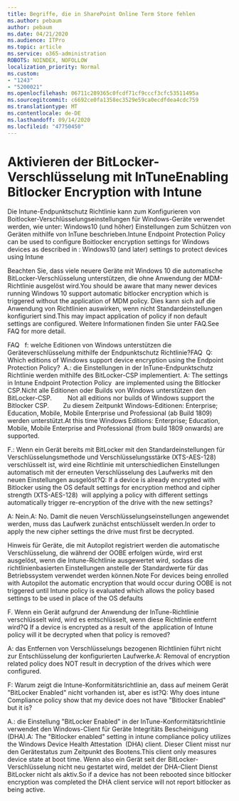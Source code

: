 ```yaml
---
title: Begriffe, die in SharePoint Online Term Store fehlen
ms.author: pebaum
author: pebaum
ms.date: 04/21/2020
ms.audience: ITPro
ms.topic: article
ms.service: o365-administration
ROBOTS: NOINDEX, NOFOLLOW
localization_priority: Normal
ms.custom:
- "1243"
- "5200021"
ms.openlocfilehash: 06711c289365c0fcdf71cf9cccf3cfc53511495a
ms.sourcegitcommit: c6692ce0fa1358ec3529e59ca0ecdfdea4cdc759
ms.translationtype: MT
ms.contentlocale: de-DE
ms.lasthandoff: 09/14/2020
ms.locfileid: "47750450"
---
```

# <a name="enabling-bitlocker-encryption-with-intune"></a><span data-ttu-id="0faac-102">Aktivieren der BitLocker-Verschlüsselung mit InTune</span><span class="sxs-lookup"><span data-stu-id="0faac-102">Enabling Bitlocker Encryption with Intune</span></span>

<span data-ttu-id="0faac-103">Die Intune-Endpunktschutz Richtlinie kann zum Konfigurieren von Boitlocker-Verschlüsselungseinstellungen für Windows-Geräte verwendet werden, wie unter: Windows10 (und höher) Einstellungen zum Schützen von Geräten mithilfe von InTune beschrieben.</span><span class="sxs-lookup"><span data-stu-id="0faac-103">Intune Endpoint Protection Policy can be used to configure Boitlocker encryption settings for Windows devices as described in : Windows10 (and later) settings to protect devices using Intune</span></span>

<span data-ttu-id="0faac-104">Beachten Sie, dass viele neuere Geräte mit Windows 10 die automatische BitLocker-Verschlüsselung unterstützen, die ohne Anwendung der MDM-Richtlinie ausgelöst wird.</span><span class="sxs-lookup"><span data-stu-id="0faac-104">You should be aware that many newer devices running Windows 10 support automatic bitlocker encryption which is triggered without the application of MDM policy.</span></span> <span data-ttu-id="0faac-105">Dies kann sich auf die Anwendung von Richtlinien auswirken, wenn nicht Standardeinstellungen konfiguriert sind.</span><span class="sxs-lookup"><span data-stu-id="0faac-105">This may impact application of policy if non default settings are configured.</span></span> <span data-ttu-id="0faac-106">Weitere Informationen finden Sie unter FAQ.</span><span class="sxs-lookup"><span data-stu-id="0faac-106">See FAQ for more detail.</span></span>


<span data-ttu-id="0faac-107">FAQ   f: welche Editionen von Windows unterstützen die Geräteverschlüsselung mithilfe der Endpunktschutz Richtlinie?</span><span class="sxs-lookup"><span data-stu-id="0faac-107">FAQ  Q: Which editions of Windows support device encryption using the Endpoint Protection Policy?</span></span>
<span data-ttu-id="0faac-108"> A.: die Einstellungen in der InTune-Endpunktschutz Richtlinie werden mithilfe des BitLocker-CSP implementiert.</span><span class="sxs-lookup"><span data-stu-id="0faac-108"> A: The settings in Intune Endpoint Protection Policy  are implemented using the Bitlocker CSP.</span></span><span data-ttu-id="0faac-109">Nicht alle Editionen oder Builds von Windows unterstützen den BitLocker-CSP. 
     </span><span class="sxs-lookup"><span data-stu-id="0faac-109">  Not all editions nor builds of Windows support the Bitlocker CSP. 
     </span></span> <span data-ttu-id="0faac-110">Zu diesem Zeitpunkt Windows-Editionen: Enterprise; Education, Mobile, Mobile Enterprise und Professional (ab Build 1809) werden unterstützt.</span><span class="sxs-lookup"><span data-stu-id="0faac-110">At this time Windows Editions: Enterprise; Education, Mobile, Mobile Enterprise and Professional (from build 1809 onwards) are supported.</span></span>




<span data-ttu-id="0faac-111">F.: Wenn ein Gerät bereits mit BitLocker mit den Standardeinstellungen für Verschlüsselungsmethode und Verschlüsselungsstärke (XTS-AES-128) verschlüsselt ist, wird eine Richtlinie mit unterschiedlichen Einstellungen automatisch mit der erneuten Verschlüsselung des Laufwerks mit den neuen Einstellungen ausgelöst?</span><span class="sxs-lookup"><span data-stu-id="0faac-111">Q: If a device is already encrypted with Bitlocker using the OS default settings for encryption method and cipher strength (XTS-AES-128)  will applying a policy with different settings automatically trigger re-encryption of the drive with the new settings?</span></span>

<span data-ttu-id="0faac-112">A: Nein.</span><span class="sxs-lookup"><span data-stu-id="0faac-112">A: No.</span></span> <span data-ttu-id="0faac-113">Damit die neuen Verschlüsselungseinstellungen angewendet werden, muss das Laufwerk zunächst entschlüsselt werden.</span><span class="sxs-lookup"><span data-stu-id="0faac-113">In order to apply the new cipher settings the drive must first be decrypted.</span></span>

<span data-ttu-id="0faac-114">Hinweis für Geräte, die mit Autopilot registriert werden die automatische Verschlüsselung, die während der OOBE erfolgen würde, wird erst ausgelöst, wenn die Intune-Richtlinie ausgewertet wird, sodass die richtlinienbasierten Einstellungen anstelle der Standardwerte für das Betriebssystem verwendet werden können.</span><span class="sxs-lookup"><span data-stu-id="0faac-114">Note For devices being enrolled with Autopilot the automatic encryption that would occur during OOBE is not triggered until Intune policy is evaluated which allows the policy based settings to be used in place of the OS defaults</span></span>




<span data-ttu-id="0faac-115">F. Wenn ein Gerät aufgrund der Anwendung der InTune-Richtlinie verschlüsselt wird, wird es entschlüsselt, wenn diese Richtlinie entfernt wird?</span><span class="sxs-lookup"><span data-stu-id="0faac-115">Q If a device is encrypted as a result of the  application of Intune policy will it be decrypted when that policy is removed?</span></span>

<span data-ttu-id="0faac-116">A: das Entfernen von Verschlüsselungs bezogenen Richtlinien führt nicht zur Entschlüsselung der konfigurierten Laufwerke.</span><span class="sxs-lookup"><span data-stu-id="0faac-116">A: Removal of encryption related policy does NOT result in decryption of the drives which were configured.</span></span>




<span data-ttu-id="0faac-117">F: Warum zeigt die Intune-Konformitätsrichtlinie an, dass auf meinem Gerät "BitLocker Enabled" nicht vorhanden ist, aber es ist?</span><span class="sxs-lookup"><span data-stu-id="0faac-117">Q: Why does intune Compliance policy show that my device does not have "Bitlocker Enabled" but it is?</span></span>

<span data-ttu-id="0faac-118">A.: die Einstellung "BitLocker Enabled" in der InTune-Konformitätsrichtlinie verwendet den Windows-Client für Geräte Integritäts Bescheinigung (DHA).</span><span class="sxs-lookup"><span data-stu-id="0faac-118">A: The "Bitlocker enabled" setting in intune compliance policy utilizes the Windows Device Health Attestation  (DHA) client.</span></span> <span data-ttu-id="0faac-119">Dieser Client misst nur den Gerätestatus zum Zeitpunkt des Bootens.</span><span class="sxs-lookup"><span data-stu-id="0faac-119">This client only measures device state at boot time.</span></span> <span data-ttu-id="0faac-120">Wenn also ein Gerät seit der BitLocker-Verschlüsselung nicht neu gestartet wird, meldet der DHA-Client Dienst BitLocker nicht als aktiv.</span><span class="sxs-lookup"><span data-stu-id="0faac-120">So if a device has not been rebooted since bitlocker encryption was completed the DHA client service will not report bitlocker as being active.</span></span>